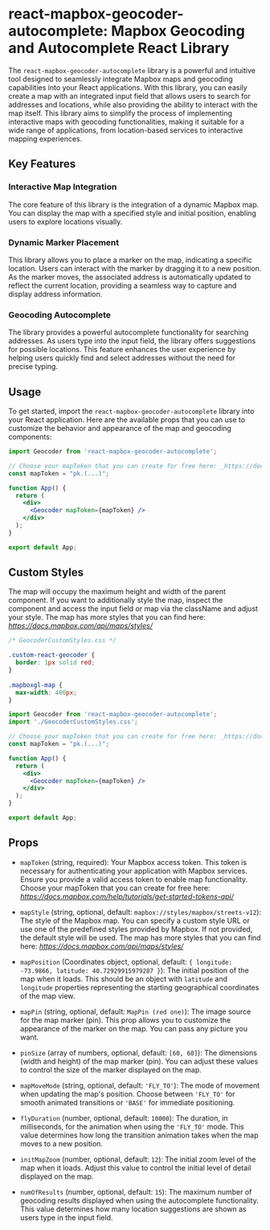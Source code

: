 # react-mapbox-geocoder-autocomplete: Mapbox Geocoding and Autocomplete React Library

The `react-mapbox-geocoder-autocomplete` library is a powerful and intuitive tool designed to seamlessly integrate Mapbox maps and geocoding capabilities into your React applications. With this library, you can easily create a map with an integrated input field that allows users to search for addresses and locations, while also providing the ability to interact with the map itself. This library aims to simplify the process of implementing interactive maps with geocoding functionalities, making it suitable for a wide range of applications, from location-based services to interactive mapping experiences.

## Key Features

### Interactive Map Integration
The core feature of this library is the integration of a dynamic Mapbox map. You can display the map with a specified style and initial position, enabling users to explore locations visually.
### Dynamic Marker Placement
This library allows you to place a marker on the map, indicating a specific location. Users can interact with the marker by dragging it to a new position. As the marker moves, the associated address is automatically updated to reflect the current location, providing a seamless way to capture and display address information.

### Geocoding Autocomplete
The library provides a powerful autocomplete functionality for searching addresses. As users type into the input field, the library offers suggestions for possible locations. This feature enhances the user experience by helping users quickly find and select addresses without the need for precise typing.

## Usage

To get started, import the `react-mapbox-geocoder-autocomplete` library into your React application. Here are the available props that you can use to customize the behavior and appearance of the map and geocoding components:

```jsx
import Geocoder from 'react-mapbox-geocoder-autocomplete';

// Choose your mapToken that you can create for free here: _https://docs.mapbox.com/help/tutorials/get-started-tokens-api/_
const mapToken = "pk.(...)";

function App() {
  return (
    <div>
      <Geocoder mapToken={mapToken} />
    </div>
  );
}

export default App;
```

## Custom Styles
The map will occupy the maximum height and width of the parent component. If you want to additionally style the map, inspect the component and access the input field or map via the className and adjust your style.
The map has more styles that you can find here: _https://docs.mapbox.com/api/maps/styles/_

```css
/* GeocoderCustomStyles.css */

.custom-react-geocoder {
  border: 1px solid red;
}
  
.mapboxgl-map {
  max-width: 400px;
}
```

```jsx
import Geocoder from 'react-mapbox-geocoder-autocomplete';
import './GeocoderCustomStyles.css';

// Choose your mapToken that you can create for free here: _https://docs.mapbox.com/help/tutorials/get-started-tokens-api/_
const mapToken = "pk.(...)";

function App() {
  return (
    <div>
      <Geocoder mapToken={mapToken} />
    </div>
  );
}

export default App;
```

## Props
- `mapToken` (string, required):
  Your Mapbox access token. This token is necessary for authenticating your application with Mapbox services. Ensure you provide a valid access token to enable map functionality.
  Choose your mapToken that you can create for free here: _https://docs.mapbox.com/help/tutorials/get-started-tokens-api/_

- `mapStyle` (string, optional, default: `mapbox://styles/mapbox/streets-v12`):
  The style of the Mapbox map. You can specify a custom style URL or use one of the predefined styles provided by Mapbox. If not provided, the default style will be used.
  The map has more styles that you can find here: _https://docs.mapbox.com/api/maps/styles/_

- `mapPosition` (Coordinates object, optional, default: `{ longitude: -73.9866, latitude: 40.72929915979287 }`):
  The initial position of the map when it loads. This should be an object with `latitude` and `longitude` properties representing the starting geographical coordinates of the map view.

- `mapPin` (string, optional, default: `MapPin (red one)`):
  The image source for the map marker (pin). This prop allows you to customize the appearance of the marker on the map.
  You can pass any picture you want.

- `pinSize` (array of numbers, optional, default: `[60, 60]`):
  The dimensions (width and height) of the map marker (pin). You can adjust these values to control the size of the marker displayed on the map.

- `mapMoveMode` (string, optional, default: `'FLY_TO'`):
  The mode of movement when updating the map's position. Choose between `'FLY_TO'` for smooth animated transitions or `'BASE'` for immediate positioning.

- `flyDuration` (number, optional, default: `10000`):
  The duration, in milliseconds, for the animation when using the `'FLY_TO'` mode. This value determines how long the transition animation takes when the map moves to a new position.

- `initMapZoom` (number, optional, default: `12`):
  The initial zoom level of the map when it loads. Adjust this value to control the initial level of detail displayed on the map.

- `numOfResults` (number, optional, default: `15`):
  The maximum number of geocoding results displayed when using the autocomplete functionality. This value determines how many location suggestions are shown as users type in the input field.
